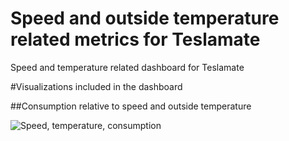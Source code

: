 # Speed and outside temperature related metrics for Teslamate
Speed and temperature related dashboard for Teslamate

#Visualizations included in the dashboard

##Consumption relative to speed and outside temperature

![Speed, temperature, consumption](https://github.com/tero-jarvinen/teslamate-speed-temperature/blob/main/image.jpg?raw=true)


